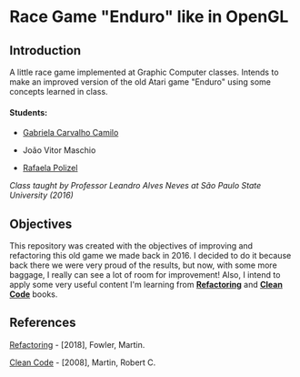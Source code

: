 # Race Game "Enduro" like in OpenGL

## Introduction

A little race game implemented at Graphic Computer classes. Intends to make an improved version of the old Atari game "Enduro" using some 
concepts learned in class.

#### Students:

* [Gabriela Carvalho Camilo](https://github.com/gabcamilo/)

* João Vitor Maschio

* [Rafaela Polizel](https://github.com/polizelr/)


*Class taught by Professor Leandro Alves Neves at São Paulo State University (2016)*

## Objectives

This repository was created with the objectives of improving and refactoring this old game we made back in 2016. I decided to do it because back there we were very proud of the results, but now, with some more baggage, I really can see a lot of room for improvement!
Also, I intend to apply some very useful content I'm learning from **[Refactoring](https://www.amazon.com/Refactoring-Improving-Existing-Addison-Wesley-Signature-ebook/dp/B07LCM8RG2/ref=sr_1_1?dchild=1&keywords=refactoring&qid=1587301828&sr=8-1)** and **[Clean Code](https://www.amazon.com/Clean-Code-Handbook-Software-Craftsmanship-ebook/dp/B001GSTOAM/ref=sr_1_1?dchild=1&keywords=clean+code&qid=1587301853&sr=8-1)** books.

## References

[Refactoring](https://www.amazon.com/Refactoring-Improving-Existing-Addison-Wesley-Signature-ebook/dp/B07LCM8RG2/ref=sr_1_1?dchild=1&keywords=refactoring&qid=1587301828&sr=8-1) - [2018], Fowler, Martin.

[Clean Code](https://www.amazon.com/Clean-Code-Handbook-Software-Craftsmanship-ebook/dp/B001GSTOAM/ref=sr_1_1?dchild=1&keywords=clean+code&qid=1587301853&sr=8-1) - [2008], Martin, Robert C.
